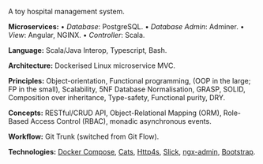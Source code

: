 A toy hospital management system.

**Microservices:** &bull; *Database*: PostgreSQL. &bull; *Database Admin*: Adminer. &bull; *View*: Angular, NGINX. &bull; *Controller*: Scala.

**Language:** Scala/Java Interop, Typescript, Bash.

**Architecture:** Dockerised Linux microservice MVC.

**Principles:** Object-orientation, Functional programming, (OOP in the large; FP in the small), Scalability, 5NF Database Normalisation, GRASP, SOLID, Composition over inheritance, Type-safety, Functional purity, DRY.

**Concepts:** RESTful/CRUD API, Object-Relational Mapping (ORM), Role-Based Access Control (RBAC), monadic asynchronous events.

**Workflow:** Git Trunk (switched from Git Flow).

**Technologies:** [Docker Compose](https://docs.docker.com/compose/), [Cats](https://typelevel.org/cats/), [Http4s](https://http4s.org/), [Slick](http://scala-slick.org/), [ngx-admin](https://akveo.github.io/ngx-admin/), [Bootstrap](https://getbootstrap.com/).

